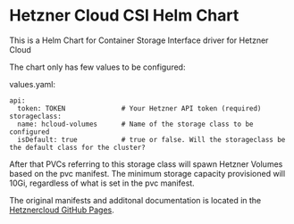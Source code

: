 # Hetzner Cloud CSI Helm Chart

This is a Helm Chart for Container Storage Interface driver for Hetzner Cloud

The chart only has few values to be configured:

values.yaml:
```
api:
  token: TOKEN              # Your Hetzner API token (required)
storageclass:
  name: hcloud-volumes      # Name of the storage class to be configured
  isDefault: true           # true or false. Will the storageclass be the default class for the cluster? 
```
After that PVCs referring to this storage class will spawn Hetzner Volumes based on the pvc manifest.
The minimum storage capacity provisioned will 10Gi, regardless of what is set in the pvc manifest.

The original manifests and additonal documentation is located in the [Hetznercloud GitHub Pages](https://github.com/hetznercloud/csi-driver/).

